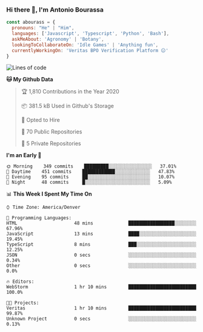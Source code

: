 ### Hi there 👋, I'm Antonio Bourassa

```javascript
const abourass = {
  pronouns: "He" | "Him",
  languages: ['Javascript', 'Typescript', 'Python', 'Bash'],
  askMeAbout: 'Agronomy' | 'Botany',
  lookingToCollaborateOn: 'Idle Games' | 'Anything fun',
  currentlyWorkingOn: 'Veritas BPO Verification Platform 😑'
}
```

<!--START_SECTION:waka-->
![Lines of code](https://img.shields.io/badge/From%20Hello%20World%20I%27ve%20Written-33.0%20million%20lines%20of%20code-blue)

**🐱 My Github Data** 

> 🏆 1,810 Contributions in the Year 2020
 > 
> 📦 381.5 kB Used in Github's Storage 
 > 
> 💼 Opted to Hire
 > 
> 📜 70 Public Repositories
 > 
> 🔑 5 Private Repositories 

**I'm an Early 🐤** 

```text
🌞 Morning    349 commits    █████████░░░░░░░░░░░░░░░░   37.01% 
🌆 Daytime    451 commits    ████████████░░░░░░░░░░░░░   47.83% 
🌃 Evening    95 commits     ██░░░░░░░░░░░░░░░░░░░░░░░   10.07% 
🌙 Night      48 commits     █░░░░░░░░░░░░░░░░░░░░░░░░   5.09%

```


📊 **This Week I Spent My Time On** 

```text
⌚︎ Time Zone: America/Denver

💬 Programming Languages: 
HTML                     48 mins             █████████████████░░░░░░░░   67.96% 
JavaScript               13 mins             ████░░░░░░░░░░░░░░░░░░░░░   19.45% 
TypeScript               8 mins              ███░░░░░░░░░░░░░░░░░░░░░░   12.25% 
JSON                     0 secs              ░░░░░░░░░░░░░░░░░░░░░░░░░   0.34% 
Other                    0 secs              ░░░░░░░░░░░░░░░░░░░░░░░░░   0.0%

🔥 Editors: 
WebStorm                 1 hr 10 mins        █████████████████████████   100.0%

🐱‍💻 Projects: 
Veritas                  1 hr 10 mins        █████████████████████████   99.87% 
Unknown Project          0 secs              ░░░░░░░░░░░░░░░░░░░░░░░░░   0.13%

```


<!--END_SECTION:waka-->

<!--
**Abourass/Abourass** is a ✨ _special_ ✨ repository because its `README.md` (this file) appears on your GitHub profile.

Here are some ideas to get you started:

- 🔭 I’m currently working on ...
- 🌱 I’m currently learning ...
- 👯 I’m looking to collaborate on ...
- 🤔 I’m looking for help with ...
- 💬 Ask me about ...
- 📫 How to reach me: ...
- 😄 Pronouns: ...
- ⚡ Fun fact: ...
-->
